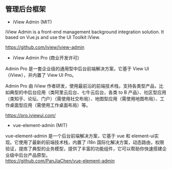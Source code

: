 

## 管理后台框架
* iView Admin (MIT)

iView Admin is a front-end management background integration solution. It based on Vue.js and use the UI Toolkit iView.

https://github.com/iview/iview-admin   

* iView Admin Pro (商业开发许可)   

Admin Pro 是一套企业级的通用型中后台前端解决方案，它基于 View UI（iView），并内置了 View UI Pro。

Admin Pro 由 iView 作者研发，使用最前沿的前端技术栈，支持各类型产品，比如典型的中后台应用（类阿里云后台、七牛云后台，各类 to B 产品）、社区型应用（类知乎、论坛、门户）（需使用社交布局）、地图型应用（需使用地图布局）、工作桌面型应用（需使用工作桌面布局）等。

https://pro.iviewui.com/

* vue-element-admin (MIT)  

vue-element-admin 是一个后台前端解决方案，它基于 vue 和 element-ui实现。它使用了最新的前端技术栈，内置了 i18n 国际化解决方案，动态路由，权限验证，提炼了典型的业务模型，提供了丰富的功能组件，它可以帮助你快速搭建企业级中后台产品原型。     
https://github.com/PanJiaChen/vue-element-admin
